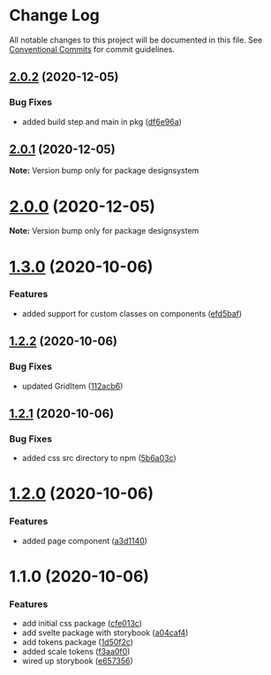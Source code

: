 # Change Log

All notable changes to this project will be documented in this file.
See [Conventional Commits](https://conventionalcommits.org) for commit guidelines.

## [2.0.2](https://github.com/DesignSystemsEngineer/designsystem/compare/v2.0.1...v2.0.2) (2020-12-05)

### Bug Fixes

- added build step and main in pkg ([df6e96a](https://github.com/DesignSystemsEngineer/designsystem/commit/df6e96a9c964c96018255ef219cc5bc4c3c008f3))

## [2.0.1](https://github.com/DesignSystemsEngineer/designsystem/compare/v2.0.0...v2.0.1) (2020-12-05)

**Note:** Version bump only for package designsystem

# [2.0.0](https://github.com/DesignSystemsEngineer/designsystem/compare/v1.3.0...v2.0.0) (2020-12-05)

**Note:** Version bump only for package designsystem

# [1.3.0](https://github.com/DesignSystemsEngineer/designsystem/compare/v1.2.2...v1.3.0) (2020-10-06)

### Features

- added support for custom classes on components ([efd5baf](https://github.com/DesignSystemsEngineer/designsystem/commit/efd5baf76d9bf85f7d5f3b1a584976e99d15058b))

## [1.2.2](https://github.com/DesignSystemsEngineer/designsystem/compare/v1.2.1...v1.2.2) (2020-10-06)

### Bug Fixes

- updated GridItem ([112acb6](https://github.com/DesignSystemsEngineer/designsystem/commit/112acb63cde8bfc70114fc48c61de09494b6d4a0))

## [1.2.1](https://github.com/DesignSystemsEngineer/designsystem/compare/v1.2.0...v1.2.1) (2020-10-06)

### Bug Fixes

- added css src directory to npm ([5b6a03c](https://github.com/DesignSystemsEngineer/designsystem/commit/5b6a03cb4779015e7376bc48ec6b4b7e9cb25af9))

# [1.2.0](https://github.com/DesignSystemsEngineer/designsystem/compare/v1.1.0...v1.2.0) (2020-10-06)

### Features

- added page component ([a3d1140](https://github.com/DesignSystemsEngineer/designsystem/commit/a3d1140f272569350d27c4ad1d972c8eb29285db))

# 1.1.0 (2020-10-06)

### Features

- add initial css package ([cfe013c](https://github.com/DesignSystemsEngineer/designsystem/commit/cfe013c159556bf7e610da2253b6f8f389ce2dea))
- add svelte package with storybook ([a04caf4](https://github.com/DesignSystemsEngineer/designsystem/commit/a04caf4835fd22e7b314743965f66a0caf19ea79))
- add tokens package ([1d50f2c](https://github.com/DesignSystemsEngineer/designsystem/commit/1d50f2c8cc5d978b09d5fca44fd4c85433098990))
- added scale tokens ([f3aa0f0](https://github.com/DesignSystemsEngineer/designsystem/commit/f3aa0f060afbbd1b063905fbd7be84fa6f187928))
- wired up storybook ([e657356](https://github.com/DesignSystemsEngineer/designsystem/commit/e6573565329aa0cdb6d42f6fdc71d371b829cb6a))
